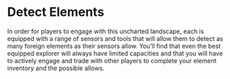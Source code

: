 # Detect Elements #

In order for players to engage with this uncharted landscape, each is equipped with a range of sensors and tools that will allow them to detect as many foreign elements as their sensors allow.  You’ll find that even the best equipped explorer will always have limited capacities and that you will have to actively engage and trade with other players to complete your element inventory and the possible allows.